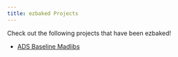 ```yaml
---
title: ezbaked Projects
---
```


Check out the following projects that have been ezbaked!

* [ADS Baseline Madlibs](https://github.com/ericnograles/ads-baseline-madlibs)
